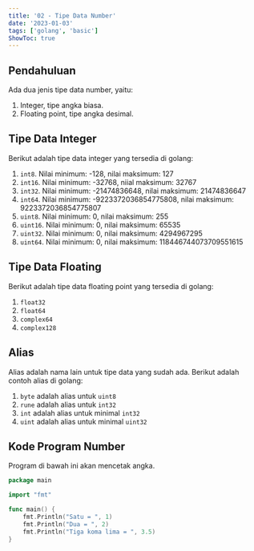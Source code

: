 ```yaml
---
title: '02 - Tipe Data Number'
date: '2023-01-03'
tags: ['golang', 'basic']
ShowToc: true
---
```


## Pendahuluan

Ada dua jenis tipe data number, yaitu:
1. Integer, tipe angka biasa.
2. Floating point, tipe angka desimal.

## Tipe Data Integer

Berikut adalah tipe data integer yang tersedia di golang:
1. `int8`. Nilai minimum: -128, nilai maksimum: 127
2. `int16`. Nilai minimum: -32768, niial maksimum: 32767
3. `int32`. Nilai minimum: -21474836648, nilai maksimum: 21474836647
4. `int64`. Nilai minimum: -9223372036854775808, nilai maksimum: 9223372036854775807
5. `uint8`. Nilai minimum: 0, nilai maksimum: 255
6. `uint16`. Nilai minimum: 0, nilai maksimum: 65535
7. `uint32`. Nilai minimum: 0, nilai maksimum: 4294967295
7. `uint64`. Nilai minimum: 0, nilai maksimum: 118446744073709551615

## Tipe Data Floating

Berikut adalah tipe data floating point yang tersedia di golang:
1. `float32`
2. `float64`
3. `complex64`
4. `complex128`

## Alias

Alias adalah nama lain untuk tipe data yang sudah ada. Berikut adalah contoh alias di golang:
1. `byte` adalah alias untuk `uint8`
2. `rune` adalah alias untuk `int32`
3. `int` adalah alias untuk minimal `int32`
4. `uint` adalah alias untuk minimal `uint32`

## Kode Program Number

Program di bawah ini akan mencetak angka.

```go
package main

import "fmt"

func main() {
	fmt.Println("Satu = ", 1)
	fmt.Println("Dua = ", 2)
	fmt.Println("Tiga koma lima = ", 3.5)
}
```